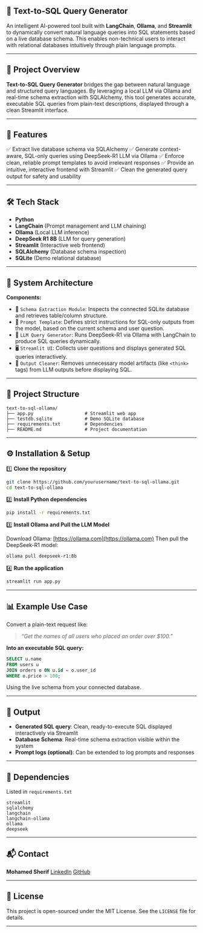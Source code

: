 


## 📄 Text-to-SQL Query Generator

An intelligent AI-powered tool built with **LangChain**, **Ollama**, and **Streamlit** to dynamically convert natural language queries into SQL statements based on a live database schema. This enables non-technical users to interact with relational databases intuitively through plain language prompts.

---

## 📖 Project Overview

**Text-to-SQL Query Generator** bridges the gap between natural language and structured query languages. By leveraging a local LLM via Ollama and real-time schema extraction with SQLAlchemy, this tool generates accurate, executable SQL queries from plain-text descriptions, displayed through a clean Streamlit interface.

---

## 🚀 Features

✅ Extract live database schema via SQLAlchemy
✅ Generate context-aware, SQL-only queries using DeepSeek-R1 LLM via Ollama
✅ Enforce clean, reliable prompt templates to avoid irrelevant responses
✅ Provide an intuitive, interactive frontend with Streamlit
✅ Clean the generated query output for safety and usability

---

## 🛠️ Tech Stack

* **Python**
* **LangChain** (Prompt management and LLM chaining)
* **Ollama** (Local LLM inference)
* **DeepSeek R1 8B** (LLM for query generation)
* **Streamlit** (Interactive web frontend)
* **SQLAlchemy** (Database schema inspection)
* **SQLite** (Demo relational database)

---

## 📝 System Architecture

**Components:**

* 📖 `Schema Extraction Module`: Inspects the connected SQLite database and retrieves table/column structure.
* 📝 `Prompt Template`: Defines strict instructions for SQL-only outputs from the model, based on the current schema and user question.
* 🧠 `LLM Query Generator`: Runs DeepSeek-R1 via Ollama with LangChain to produce SQL queries dynamically.
* 🖥️ `Streamlit UI`: Collects user questions and displays generated SQL queries interactively.
* 🧹 `Output Cleaner`: Removes unnecessary model artifacts (like `<think>` tags) from LLM outputs before displaying SQL.

---

## 📂 Project Structure

```
text-to-sql-ollama/
├── app.py                   # Streamlit web app
├── testdb.sqlite            # Demo SQLite database
├── requirements.txt         # Dependencies
├── README.md                # Project documentation
```

---

## ⚙️ Installation & Setup

1️⃣ **Clone the repository**

```bash
git clone https://github.com/yourusername/text-to-sql-ollama.git
cd text-to-sql-ollama
```

2️⃣ **Install Python dependencies**

```bash
pip install -r requirements.txt
```

3️⃣ **Install Ollama and Pull the LLM Model**

Download Ollama: [https://ollama.com](https://ollama.com)
Then pull the DeepSeek-R1 model:

```bash
ollama pull deepseek-r1:8b
```

4️⃣ **Run the application**

```bash
streamlit run app.py
```

---

## 📊 Example Use Case

Convert a plain-text request like:

> *“Get the names of all users who placed an order over \$100.”*

**Into an executable SQL query:**

```sql
SELECT u.name
FROM users u
JOIN orders o ON u.id = o.user_id
WHERE o.price > 100;
```

Using the live schema from your connected database.

---

## 📄 Output

* **Generated SQL query**: Clean, ready-to-execute SQL displayed interactively via Streamlit
* **Database Schema**: Real-time schema extraction visible within the system
* **Prompt logs (optional)**: Can be extended to log prompts and responses

---

## 📃 Dependencies

Listed in `requirements.txt`

```
streamlit
sqlalchemy
langchain
langchain-ollama
ollama
deepseek
```

---

## 📬 Contact

**Mohamed Sherif**
[LinkedIn](https://www.linkedin.com/in/mohamed-sherif-35a488195/)
[GitHub](https://github.com/Avatar2001)

---

## 📖 License

This project is open-sourced under the MIT License. See the `LICENSE` file for details.

---

